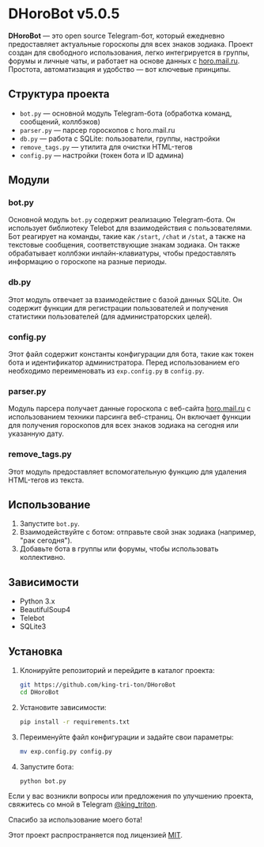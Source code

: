 # DHoroBot v5.0.5

**DHoroBot** — это open source Telegram-бот, который ежедневно предоставляет актуальные гороскопы для всех знаков зодиака. Проект создан для свободного использования, легко интегрируется в группы, форумы и личные чаты, и работает на основе данных с [horo.mail.ru](https://horo.mail.ru). Простота, автоматизация и удобство — вот ключевые принципы.

## Структура проекта

- `bot.py` — основной модуль Telegram-бота (обработка команд, сообщений, коллбэков)
- `parser.py` — парсер гороскопов с horo.mail.ru
- `db.py` — работа с SQLite: пользователи, группы, настройки
- `remove_tags.py` — утилита для очистки HTML-тегов
- `config.py` — настройки (токен бота и ID админа)

## Модули

### bot.py

Основной модуль `bot.py` содержит реализацию Telegram-бота. Он использует библиотеку Telebot для взаимодействия с пользователями. Бот реагирует на команды, такие как `/start`, `/chat` и `/stat`, а также на текстовые сообщения, соответствующие знакам зодиака. Он также обрабатывает коллбэки инлайн-клавиатуры, чтобы предоставлять информацию о гороскопе на разные периоды.

### db.py

Этот модуль отвечает за взаимодействие с базой данных SQLite. Он содержит функции для регистрации пользователей и получения статистики пользователей (для администраторских целей).

### config.py

Этот файл содержит константы конфигурации для бота, такие как токен бота и идентификатор администратора. Перед использованием его необходимо переименовать из `exp.config.py` в `config.py`.

### parser.py

Модуль парсера получает данные гороскопа с веб-сайта [horo.mail.ru](https://horo.mail.ru) с использованием техники парсинга веб-страниц. Он включает функции для получения гороскопов для всех знаков зодиака на сегодня или указанную дату.

### remove\_tags.py

Этот модуль предоставляет вспомогательную функцию для удаления HTML-тегов из текста.

## Использование

1. Запустите `bot.py`.
2. Взаимодействуйте с ботом: отправьте свой знак зодиака (например, "рак сегодня").
3. Добавьте бота в группы или форумы, чтобы использовать коллективно.

## Зависимости

* Python 3.x
* BeautifulSoup4
* Telebot
* SQLite3

## Установка

1. Клонируйте репозиторий и перейдите в каталог проекта:
   ```bash
   git https://github.com/king-tri-ton/DHoroBot
   cd DHoroBot
   ```

2. Установите зависимости:

   ```bash
   pip install -r requirements.txt
   ```

3. Переименуйте файл конфигурации и задайте свои параметры:

   ```bash
   mv exp.config.py config.py
   ```

4. Запустите бота:

   ```bash
   python bot.py
   ```

Если у вас возникли вопросы или предложения по улучшению проекта, свяжитесь со мной в Telegram [@king\_triton](https://t.me/king_triton).

Спасибо за использование моего бота!

Этот проект распространяется под лицензией [MIT](https://choosealicense.com/licenses/mit/).
